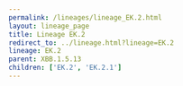```yaml
---
permalink: /lineages/lineage_EK.2.html
layout: lineage_page
title: Lineage EK.2
redirect_to: ../lineage.html?lineage=EK.2
lineage: EK.2
parent: XBB.1.5.13
children: ['EK.2', 'EK.2.1']
---
```

